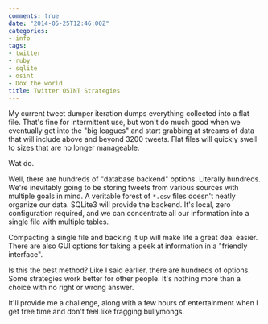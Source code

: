 ```yaml
---
comments: true
date: "2014-05-25T12:46:00Z"
categories:
- info
tags:
- twitter
- ruby
- sqlite
- osint
- Dox the world
title: Twitter OSINT Strategies
---
```


My current tweet dumper iteration dumps everything collected into a flat
file. That's fine for intermittent use, but won't do much good when we
eventually get into the "big leagues" and start grabbing at streams of
data that will include above and beyond 3200 tweets. Flat files will
quickly swell to sizes that are no longer manageable.

Wat do.

Well, there are hundreds of "database backend" options. Literally
hundreds. We're inevitably going to be storing tweets from various
sources with multiple goals in mind. A veritable forest of `*.csv` files
doesn't neatly organize our data. SQLite3 will provide the backend. It's
local, zero configuration required, and we can concentrate all our
information into a single file with multiple tables.

Compacting a single file and backing it up will make life a great deal
easier. There are also GUI options for taking a peek at information in a
"friendly interface".

Is this the best method? Like I said earlier, there are hundreds of
options. Some strategies work better for other people. It's nothing more
than a choice with no right or wrong answer.

It'll provide me a challenge, along with a few hours of entertainment
when I get free time and don't feel like fragging bullymongs.
